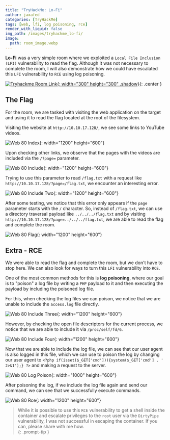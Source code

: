 ```yaml
---
title: "TryHackMe: Lo-Fi"
author: jaxafed
categories: [TryHackMe]
tags: [web, lfi, log poisoning, rce]
render_with_liquid: false
img_path: /images/tryhackme_lo-fi/
image:
  path: room_image.webp
---
```


**Lo-Fi** was a very simple room where we exploited a `Local File Inclusion (LFI)` vulnerability to read the flag. Although it was not necessary to complete the room, I will also demonstrate how we could have escalated this `LFI` vulnerability to `RCE` using log poisoning.

[![Tryhackme Room Link](room_card.webp){: width="300" height="300" .shadow}](https://tryhackme.com/r/room/lofi){: .center }

## The Flag

For the room, we are tasked with visiting the web application on the target and using it to read the flag located at the root of the filesystem.

Visiting the website at `http://10.10.17.128/`, we see some links to YouTube videos.

![Web 80 Index](web_80_index.webp){: width="1200" height="600"}

Upon checking other links, we observe that the pages with the videos are included via the `/?page=` parameter.

![Web 80 Include](web_80_include.webp){: width="1200" height="600"}

Trying to use this parameter to read `/flag.txt` with a request like `http://10.10.17.128/?page=/flag.txt`, we encounter an interesting error.

![Web 80 Include Two](web_80_include2.webp){: width="1200" height="600"}

After some testing, we notice that this error only appears if the `page` parameter starts with the `/` character. So, instead of `/flag.txt`, we can use a directory traversal payload like `../../../flag.txt` and by visiting `http://10.10.17.128/?page=../../../flag.txt`, we are able to read the flag and complete the room.

![Web 80 Flag](web_80_flag.webp){: width="1200" height="600"}

## Extra - RCE

We were able to read the flag and complete the room, but we don't have to stop here. We can also look for ways to turn this `LFI` vulnerability into `RCE`. 

One of the most common methods for this is **log poisoning**, where our goal is to "poison" a log file by writing a `PHP` payload to it and then executing the payload by including the poisoned log file.

For this, when checking the log files we can poison, we notice that we are unable to include the `access.log` file directly.

![Web 80 Include Three](web_80_include3.webp){: width="1200" height="600"}

However, by checking the open file descriptors for the current process, we notice that we are able to include it via `/proc/self/fd/6`.

![Web 80 Include Four](web_80_include4.webp){: width="1200" height="600"}

Now that we are able to include the log file, we can see that our user agent is also logged in this file, which we can use to poison the log by changing our user agent to `<?php if(isset($_GET['cmd'])){system($_GET['cmd'] . ' 2>&1');} ?>` and making a request to the server.

![Web 80 Log Poison](web_80_log_poison.webp){: width="1000" height="600"}

After poisoning the log, if we include the log file again and send our command, we can see that we successfully execute commands.

![Web 80 Rce](web_80_rce.webp){: width="1200" height="600"}

> While it is possible to use this `RCE` vulnerability to get a shell inside the container and escalate privileges to the `root` user via the `DirtyPipe` vulnerability, I was not successful in escaping the container. If you can, please share with me how.  
{: .prompt-tip }

<style>
.center img {        
  display:block;
  margin-left:auto;
  margin-right:auto;
}
.wrap pre{
    white-space: pre-wrap;
}
</style>


